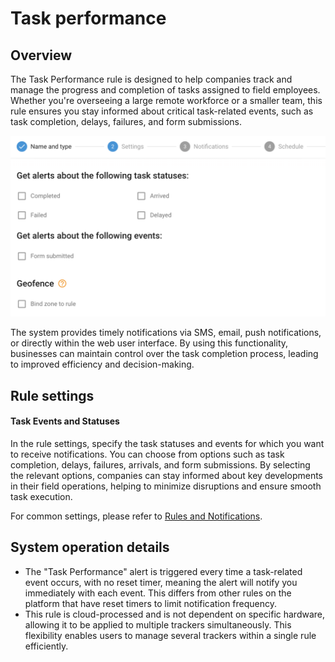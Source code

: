# Task performance

## Overview

The Task Performance rule is designed to help companies track and manage the progress and completion of tasks assigned to field employees. Whether you're overseeing a large remote workforce or a smaller team, this rule ensures you stay informed about critical task-related events, such as task completion, delays, failures, and form submissions.

![image-20240808-235145.png](../../scheduling-and-dispatching/attachments/image-20240808-235145.png)

The system provides timely notifications via SMS, email, push notifications, or directly within the web user interface. By using this functionality, businesses can maintain control over the task completion process, leading to improved efficiency and decision-making.

## Rule settings

#### Task Events and Statuses

In the rule settings, specify the task statuses and events for which you want to receive notifications. You can choose from options such as task completion, delays, failures, arrivals, and form submissions. By selecting the relevant options, companies can stay informed about key developments in their field operations, helping to minimize disruptions and ensure smooth task execution.

For common settings, please refer to [Rules and Notifications](../../).

## System operation details

* The "Task Performance" alert is triggered every time a task-related event occurs, with no reset timer, meaning the alert will notify you immediately with each event. This differs from other rules on the platform that have reset timers to limit notification frequency.
* This rule is cloud-processed and is not dependent on specific hardware, allowing it to be applied to multiple trackers simultaneously. This flexibility enables users to manage several trackers within a single rule efficiently.
